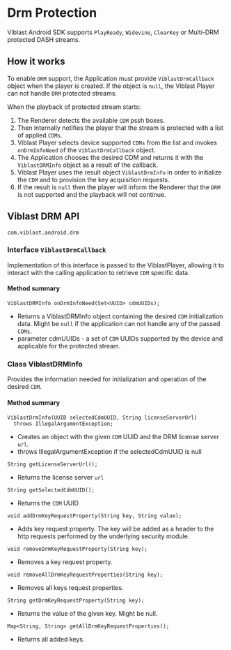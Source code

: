 # Drm Protection

Viblast Android SDK supports `PlayReady`, `Widevine`, `ClearKey` or Multi-DRM protected DASH streams.


## How it works
To enable `DRM` support, the Application must provide `ViblastDrmCallback` object when the player is created. If the object is `null`, the Viblast Player can not handle `DRM` protected streams.

When the playback of protected stream starts:
1. The Renderer detects the available `CDM` pssh boxes.
2. Then internally notifies the player that the stream is protected with a list of applied `CDMs`.
3. Viblast Player selects device supported `CDMs` from the list and invokes `onDrmInfoNeed` of the `ViblastDrmCallback` object.
4. The Application chooses the desired CDM and returns it with the `ViblastDRMInfo` object as a result of the callback.
5. Viblast Player uses the result object `ViblastDrmInfo` in order to initialize the `CDM` and to provision the key acquisition requests.
6. If the result is `null` then the player will inform the Renderer that the `DRM` is not supported and the playback will not continue.

## Viblast DRM API

`com.viblast.android.drm`
### Interface `ViblastDrmCallback`
Implementation of this interface is passed to the ViblastPlayer, allowing it to interact with the calling application to retrieve `CDM` specific data.
#### Method summary
```
ViblastDRMInfo onDrmInfoNeed(Set<UUID> cdmUUIDs);
```
- Returns a ViblastDRMInfo object containing the desired `CDM` initialization data. Might be `null` if the application can not handle any of the passed `CDMs`.
- parameter cdmUUIDs - a set of `CDM` UUIDs supported by the device and applicable for the protected stream.

### Class ViblastDRMInfo
Provides the information needed for initialization and operation of the desired `CDM`.
#### Method summary
```
ViblastDrmInfo(UUID selectedCdmUUID, String licenseServerUrl)
  throws IllegalArgumentException;
```
- Creates an object with the given `CDM` UUID and the DRM license server `url`.
- throws IllegalArgumentException if the selectedCdmUUID is null

```
String getLicenseServerUrl();
```
- Returns the license server `url`

```
String getSelectedCdmUUID();
```
- Returns the `CDM` UUID

```
void addDrmKeyRequestProperty(String key, String value);
```
- Adds key request property. The key will be added as a header to the http requests performed by the underlying security module.  

```
void removeDrmKeyRequestProperty(String key);
```
- Removes a key request property.

```
void removeAllDrmKeyRequestProperties(String key);
```
- Removes all keys request properties.

```
String getDrmKeyRequestProperty(String key);
```
- Returns the value of the given key. Might be null.

```
Map<String, String> getAllDrmKeyRequestProperties();
```
- Returns all added keys.
